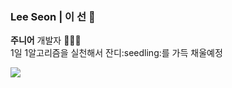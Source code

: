 ### Lee Seon | 이 선 👋

<p>
  <b>주니어</b> 개발자 👩🏻‍💻 <br>
  1일 1알고리즘을 실천해서 잔디:seedling:를 가득 채울예정
</p>

<a href="https://github.com/2SunE"><img src="https://hits.seeyoufarm.com/api/count/incr/badge.svg?url=https%3A%2F%2Fgithub.com%2F2SunE&count_bg=%23D1D3FF&title_bg=%239A92FF&icon=iconify.svg&icon_color=%23FFFFFF&title=2SunE&edge_flat=false"/></a>
